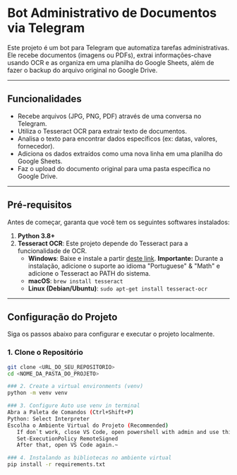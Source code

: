 # Bot Administrativo de Documentos via Telegram

Este projeto é um bot para Telegram que automatiza tarefas administrativas. Ele recebe documentos (imagens ou PDFs), extrai informações-chave usando OCR e as organiza em uma planilha do Google Sheets, além de fazer o backup do arquivo original no Google Drive.

---

## Funcionalidades

-   Recebe arquivos (JPG, PNG, PDF) através de uma conversa no Telegram.
-   Utiliza o Tesseract OCR para extrair texto de documentos.
-   Analisa o texto para encontrar dados específicos (ex: datas, valores, fornecedor).
-   Adiciona os dados extraídos como uma nova linha em uma planilha do Google Sheets.
-   Faz o upload do documento original para uma pasta específica no Google Drive.

---

## Pré-requisitos

Antes de começar, garanta que você tem os seguintes softwares instalados:

1.  **Python 3.8+**
2.  **Tesseract OCR**: Este projeto depende do Tesseract para a funcionalidade de OCR.
    -   **Windows**: Baixe e instale a partir [deste link](https://github.com/UB-Mannheim/tesseract/wiki). **Importante:** Durante a instalação, adicione o suporte ao idioma "Portuguese" & "Math" e adicione o Tesseract ao PATH do sistema.
    -   **macOS**: `brew install tesseract`
    -   **Linux (Debian/Ubuntu)**: `sudo apt-get install tesseract-ocr`

---

## Configuração do Projeto

Siga os passos abaixo para configurar e executar o projeto localmente.

### 1. Clone o Repositório
```bash
git clone <URL_DO_SEU_REPOSITORIO>
cd <NOME_DA_PASTA_DO_PROJETO>

### 2. Create a virtual environments (venv)
python -m venv venv

### 3. Configure Auto use venv in terminal 
Abra a Paleta de Comandos (Ctrl+Shift+P)
Python: Select Interpreter
Escolha o Ambiente Virtual do Projeto (Recommended)
   If don`t work, close VS Code, open powershell with admin and use this command 
   Set-ExecutionPolicy RemoteSigned
   After that, open VS Code again.~

### 4. Instalando as bibliotecas no ambiente virtual
pip install -r requirements.txt